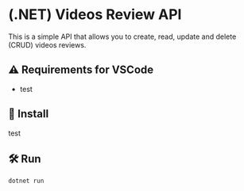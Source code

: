 # (.NET) Videos Review API

This is a simple API that allows you to create, read, update and delete (CRUD) videos reviews.

## ⚠️ Requirements for VSCode

- test

## 🧰 Install

test

## 🛠 Run

```
dotnet run
```
